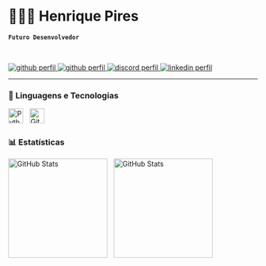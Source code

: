 # 👩🏻‍💻 Henrique Pires

**`Futuro Desenvolvedor`**


<br>
<p align="left">
    <a href="https://www.linkedin.com/in/henrique-monferron-pires-407241302/" target="_blank">
        <img 
            alt="github perfil" 
            title="siga-me" 
            src="https://custom-icon-badges.demolab.com/badge/%20Linkedin-white?style=for-the-badge&logo=Lin&logoColor=black"
        />
    </a>
    <a href="https://github.com/henripira" target="_blank">
        <img 
            alt="github perfil" 
            title="siga-me" 
            src="https://custom-icon-badges.demolab.com/badge/%20github-blue?style=for-the-badge&logo=github&logoColor=white"
        />
    </a>
    <a href="https://discord.com/channels/hmonferron" target="_blank">
        <img 
            alt="discord perfil" 
            title="siga-me" 
            src="https://custom-icon-badges.demolab.com/badge/%20Discord-7B68EE?style=for-the-badge&logo=discord&logoColor=white"
        />
    </a>
    <a href="https://x.com/hmonferron" target="_blank">
        <img 
            alt="linkedin perfil" 
            title="siga-me" 
            src="https://custom-icon-badges.demolab.com/badge/%20siga me-black?style=for-the-badge&logo=X&logoColor=White"
        />
    </a>
</p>

---

### 🤖 Linguagens e Tecnologias

<img 
    align="left" 
    alt="Python" 
    title="Python"
    width="30px" 
    style="padding-right: 10px;" 
    src="https://cdn.jsdelivr.net/gh/devicons/devicon@latest/icons/python/python-original.svg" 
/>
<img 
    align="left" 
    alt="Git" 
    title="Git"
    width="30px" 
    style="padding-right: 10px;" 
    src="https://cdn.jsdelivr.net/gh/devicons/devicon@latest/icons/git/git-original.svg" 
/>

<br/>
<br/>

### 📊 Estatísticas

<p>
  <img 
    align="left" 
    alt="GitHub Stats" 
    height="200" 
    style="padding-right: 10px;" 
    src="https://github-readme-stats.vercel.app/api?username=henripira&show_icons=true&theme=tokyonight&include_all_commits=true&locale=pt-br" 
  />

<img 
      align="left" 
      alt="GitHub Stats" 
      height="200" 
      src="https://github-readme-stats.vercel.app/api/top-langs/?username=henripira&theme=tokyonight&layout=compact&custom_title=Tecnologias&langs_count=9" 
  />

</p>
